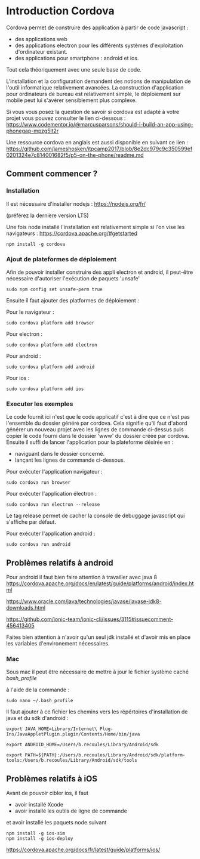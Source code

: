 # Introduction Cordova

Cordova permet de construire des application à partir de code javascript :
- des applications web
- des applications electron pour les différents systèmes d'exploitation d'ordinateur existant.
- des applications pour smartphone : android et ios.

Tout cela théoriquement avec une seule base de code.

L'installation et la configuration demandent des notions de manipulation de l'outil informatique relativement avancées. La construction d'application pour ordinateurs de bureau est relativement simple, le déploiement sur mobile peut lui s'avérer sensiblement plus complexe.

Si vous vous posez la question de savoir si cordova est adapté à votre projet vous pouvez consulter le lien ci-dessous : 
https://www.codementor.io/@marcusparsons/should-i-build-an-app-using-phonegap-mpzg5lt2r

Une ressource cordova en anglais est aussi disponible en suivant ce lien :
https://github.com/jameshosken/itpcamp2017/blob/8e2dc979c9c350599ef0201324e7c814001682f5/p5-on-the-phone/readme.md

## Comment commencer ?

### Installation

Il est nécessaire d'installer nodejs :
https://nodejs.org/fr/

(préférez la dernière version LTS)

Une fois node installé l'installation est relativement simple si l'on vise les navigateurs :
https://cordova.apache.org/#getstarted

```
npm install -g cordova
```

### Ajout de plateformes de déploiement

Afin de pouvoir installer construire des appli electron et android, il peut-être nécessaire d'autoriser l'exécution de paquets 'unsafe'

```
sudo npm config set unsafe-perm true
```

Ensuite il faut ajouter des platformes de déploiement :

Pour le navigateur : 
```
sudo cordova platform add browser
```

Pour electron : 
```
sudo cordova platform add electron
```

Pour android : 
```
sudo cordova platform add android
```

Pour ios : 
```
sudo cordova platform add ios
```



### Executer les exemples

Le code fournit ici n'est que le code applicatif c'est à dire que ce n'est pas l'ensemble du dossier généré par cordova. Cela signifie qu'il faut d'abord générer un nouveau projet avec les lignes de commande ci-dessus puis copier le code fourni dans le dossier 'www' du dossier créée par cordova. Ensuite il suffi de lancer l'application pour la plateforme désirée en :

- naviguant dans le dossier concerné.
- lançant les lignes de commande ci-dessous.

Pour exécuter l'application navigateur :
```
sudo cordova run browser
```

Pour exécuter l'application électron :
```
sudo cordova run electron --release
```
Le tag release permet de cacher la console de debuggage javascript qui s'affiche par défaut.

Pour exécuter l'application android :
```
sudo cordova run android
```

## Problèmes relatifs à android



Pour android il faut bien faire attention à travailler avec java 8
https://cordova.apache.org/docs/en/latest/guide/platforms/android/index.html

https://www.oracle.com/java/technologies/javase/javase-jdk8-downloads.html

https://github.com/ionic-team/ionic-cli/issues/3115#issuecomment-456413405

Faites bien attention à n'avoir qu'un seul jdk installé et d'avoir mis en place les variables d'environement nécessaires.

### Mac
Sous mac il peut être nécessaire de mettre à jour le fichier système caché *bash_profile*

à l'aide de la commande :

```
sudo nano ~/.bash_profile
```

Il faut ajouter à ce fichier les chemins vers les répértoires d'installation de java et du sdk d'android : 

```
export JAVA_HOME=Library/Internet\ Plug-Ins/JavaAppletPlugin.plugin/Contents/Home/bin/java

export ANDROID_HOME=/Users/b.recoules/Library/Android/sdk

export PATH=${PATH}:/Users/b.recoules/Library/Android/sdk/platform-tools:/Users/b.recoules/Library/Android/sdk/tools
```

## Problèmes relatifs à iOS

Avant de pouvoir cibler ios, il faut 

- avoir installé Xcode
- avoir installé les outils de ligne de commande

et avoir installé les paquets node suivant

```
npm install -g ios-sim
npm install -g ios-deploy
```

https://cordova.apache.org/docs/fr/latest/guide/platforms/ios/